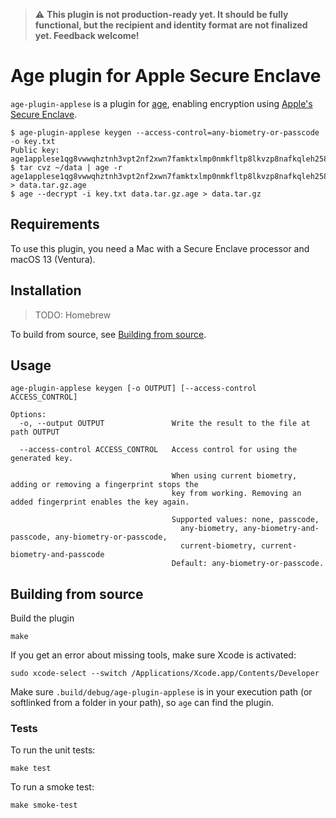 > ⚠️ **This plugin is not production-ready yet. It should be fully functional, but the recipient and identity format are not finalized yet. Feedback welcome!**

# Age plugin for Apple Secure Enclave

`age-plugin-applese` is a plugin for [age](https://age-encryption.org), enabling encryption using [Apple's Secure Enclave](https://support.apple.com/en-gb/guide/security/sec59b0b31ff/web).

    $ age-plugin-applese keygen --access-control=any-biometry-or-passcode -o key.txt
    Public key: age1applese1qg8vwwqhztnh3vpt2nf2xwn7famktxlmp0nmkfltp8lkvzp8nafkqleh258
    $ tar cvz ~/data | age -r age1applese1qg8vwwqhztnh3vpt2nf2xwn7famktxlmp0nmkfltp8lkvzp8nafkqleh258 > data.tar.gz.age
    $ age --decrypt -i key.txt data.tar.gz.age > data.tar.gz

## Requirements

To use this plugin, you need a Mac with a Secure Enclave processor and macOS 13 (Ventura). 
## Installation

> TODO: Homebrew

To build from source, see [Building from source](#building-from-source).

## Usage

    age-plugin-applese keygen [-o OUTPUT] [--access-control ACCESS_CONTROL]

    Options:
      -o, --output OUTPUT               Write the result to the file at path OUTPUT
      
      --access-control ACCESS_CONTROL   Access control for using the generated key.
                                    
                                        When using current biometry, adding or removing a fingerprint stops the
                                        key from working. Removing an added fingerprint enables the key again. 

                                        Supported values: none, passcode, 
                                          any-biometry, any-biometry-and-passcode, any-biometry-or-passcode,
                                          current-biometry, current-biometry-and-passcode
                                        Default: any-biometry-or-passcode.             

## Building from source

Build the plugin

    make

If you get an error about missing tools, make sure Xcode is activated:

    sudo xcode-select --switch /Applications/Xcode.app/Contents/Developer

Make sure `.build/debug/age-plugin-applese` is in your execution path (or softlinked from a folder in your path), so `age` can find the plugin.

### Tests

To run the unit tests:

    make test

To run a smoke test:

    make smoke-test